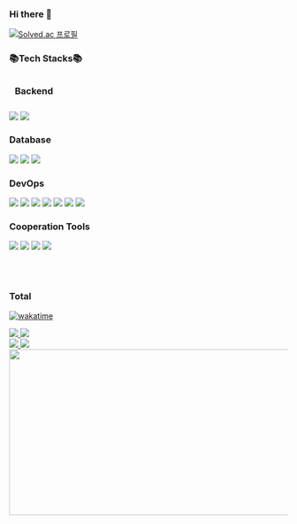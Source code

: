 
### Hi there 👋
[![Solved.ac 프로필](http://mazassumnida.wtf/api/v2/generate_badge?boj=jsangmin99)](https://solved.ac/jsangmin99)

### 📚Tech Stacks📚
<h3 style = padding:10px> Backend </h3>
<img src="https://img.shields.io/badge/Java-007396?style=for-the-badge&logo=Java&logoColor=white">
<img src="https://img.shields.io/badge/springboot-6DB33F?style=for-the-badge&logo=springboot&logoColor=white">

<h3>Database</h3>
<a href="https://ko.wikipedia.org/wiki/C_(%ED%94%84%EB%A1%9C%EA%B7%B8%EB%9E%98%EB%B0%8D_%EC%96%B8%EC%96%B4)" target="_blank">
<img src="https://img.shields.io/badge/mysql-%2300f.svg?style=for-the-badge&logo=mysql&logoColor=white"/></a>
<img src="https://img.shields.io/badge/MariaDB-003545?style=for-the-badge&logo=MariaDB&logoColor=white"/></a>
<img src="https://img.shields.io/badge/postgresql-%4169E1.svg?style=for-the-badge&logo=postgresql&logoColor=white"/></a>

<h3>DevOps</h3>
<img src="https://img.shields.io/badge/ec2-FF9900?style=for-the-badge&logo=amazonec2&logoColor=white"/></a>
<img src="https://img.shields.io/badge/debian-A81D33?style=for-the-badge&logo=debian&logoColor=white"/></a>
<img src="https://img.shields.io/badge/ubuntu-E95420?style=for-the-badge&logo=Ubuntu&logoColor=white"/></a>
<img src="https://img.shields.io/badge/docker-2496ED?style=for-the-badge&logo=docker&logoColor=white"/></a>
<img src="https://img.shields.io/badge/nginx-009639?style=for-the-badge&logo=nginx&logoColor=white"> 
<img src="https://img.shields.io/badge/caddy-1F88C0?style=for-the-badge&logo=caddy&logoColor=white"/></a>
<img src="https://img.shields.io/badge/Let's Encrypt-003A70?style=for-the-badge&logo=Let's Encrypt&logoColor=white"> 



<h3>Cooperation Tools</h3>
<img src="https://img.shields.io/badge/git-F05032?style=for-the-badge&logo=git&logoColor=white">
<img src="https://img.shields.io/badge/jira-0052CC?style=for-the-badge&logo=jira&logoColor=white"/></a>
<img src="https://img.shields.io/badge/Swagger-85EA2D?style=for-the-badge&logo=Swagger&logoColor=white">
<img src="https://img.shields.io/badge/Notion-000000?style=for-the-badge&logo=Notion&logoColor=white">

<br/><br/>

### Total
[![wakatime](https://wakatime.com/badge/user/5aad2684-6bee-45ef-912b-57c9eab97100.svg)](https://wakatime.com/@5aad2684-6bee-45ef-912b-57c9eab97100)

<a href="https://github.com/itaditya#gh-dark-mode-only">
<img src="https://github-readme-stats.vercel.app/api?username=jsangmin99&count_private=true&hide_border=true&theme=dark&bg_color=0E1116&icon_color=ffffff#gh-dark-mode-only"/>
</a>

<a href="https://github.com/itaditya##gh-light-mode-only">
<img src="https://github-readme-stats.vercel.app/api?username=jsangmin99&count_private=true&icon_color=000000&hide_border=true&theme=light#gh-light-mode-only"/>
</a>

<br/>

<a href="https://github.com/itaditya#gh-dark-mode-only">
<img src="https://github-readme-stats.vercel.app/api/wakatime?username=jsangmin99&show_icons=true&theme=radical"/>
</a>

<a href="https://github.com/itaditya##gh-light-mode-only">
<img src="https://github-readme-stats.vercel.app/api/wakatime?username=jsangmin99&layout=compact&icon_color=000000&hide_border=true&theme=light#gh-light-mode-only"/>
</a>

<a href="https://github.com/devxb/gitanimals">
<img
  src="https://render.gitanimals.org/farms/jsangmin99"
  width="600"
  height="300" />
</a>


<!--
**jsangmin99/jsangmin99** is a ✨ _special_ ✨ repository because its `README.md` (this file) appears on your GitHub profile.

Here are some ideas to get you started:

- 🔭 I’m currently working on ...
- 🌱 I’m currently learning ...
- 👯 I’m looking to collaborate on ...
- 🤔 I’m looking for help with ...
- 💬 Ask me about ...
- 📫 How to reach me: ...
- 😄 Pronouns: ...
- ⚡ Fun fact: ...
-->
